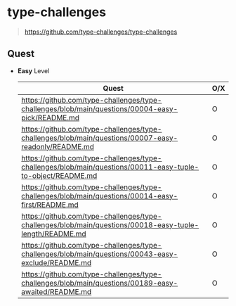 # type-challenges

> https://github.com/type-challenges/type-challenges

## Quest

- **Easy** Level

  | Quest                                                                                                       | O/X |
  | ----------------------------------------------------------------------------------------------------------- | --- |
  | https://github.com/type-challenges/type-challenges/blob/main/questions/00004-easy-pick/README.md            | O   |
  | https://github.com/type-challenges/type-challenges/blob/main/questions/00007-easy-readonly/README.md        | O   |
  | https://github.com/type-challenges/type-challenges/blob/main/questions/00011-easy-tuple-to-object/README.md | O   |
  | https://github.com/type-challenges/type-challenges/blob/main/questions/00014-easy-first/README.md           | O   |
  | https://github.com/type-challenges/type-challenges/blob/main/questions/00018-easy-tuple-length/README.md    | O   |
  | https://github.com/type-challenges/type-challenges/blob/main/questions/00043-easy-exclude/README.md         | O   |
  | https://github.com/type-challenges/type-challenges/blob/main/questions/00189-easy-awaited/README.md         | O   |
